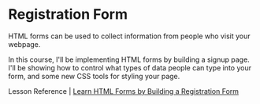 # Registration Form

HTML forms can be used to collect information from people who visit your webpage.

In this course, I'll be implementing HTML forms by building a signup page. I'll be showing how to control what types of data people can type into your form, and some new CSS tools for styling your page.

Lesson Reference | [Learn HTML Forms by Building a Registration Form](https://www.freecodecamp.org/learn/2022/responsive-web-design/learn-html-forms-by-building-a-registration-form/step-1)
